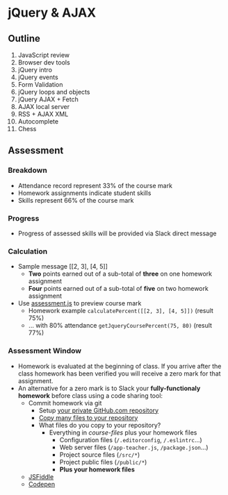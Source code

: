 # jQuery & AJAX

## Outline
1. JavaScript review
1. Browser dev tools
1. jQuery intro
1. jQuery events
1. Form Validation
1. jQuery loops and objects
1. jQuery AJAX + Fetch
1. AJAX local server
1. RSS + AJAX XML
1. Autocomplete
1. Chess

## Assessment

### Breakdown
* Attendance record represent 33% of the course mark
* Homework assignments indicate student skills
* Skills represent 66% of the course mark

### Progress
* Progress of assessed skills will be provided via Slack direct message

### Calculation
* Sample message [[2, 3], [4, 5]]
	* **Two** points earned out of a sub-total of **three** on one homework assignment
	* **Four** points earned out of a sub-total of **five** on two homework assignment
* Use [assessment.js](../../src/js/assessment.js) to preview course mark
	* Homework example `calculatePercent([[2, 3], [4, 5]])` (result 75%)
	* ... with 80% attendance `getJqueryCoursePercent(75, 80)` (result 77%)

### Assessment Window
* Homework is evaluated at the beginning of class. If you arrive after the class homework has been verified you will receive a zero mark for that assignment.
* An alternative for a zero mark is to Slack your **fully-functionaly homework** before class using a code sharing tool:
	* Commit homework via git
		* Setup [your private GitHub.com repository](https://help.github.com/articles/create-a-repo/)
		* [Copy many files to your repository](https://confluence.atlassian.com/bitbucket/copy-your-repository-and-add-files-729980492.html)
		* What files do you copy to your repository?
			* Everything in *course-files* plus your homework files
				* Configuration files (`/.editorconfig`, `/.eslintrc`...)
				* Web server files (`/app-teacher.js`, `/package.json`...)
				* Project source files (`/src/*`)
				* Project public files (`/public/*`)
				* **Plus your homework files**
	* [JSFiddle](https://jsfiddle.net/)
	* [Codepen](https://codepen.io/pen/)
